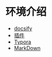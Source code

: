 # 环境介绍

- [docsify](/zh-cn/enviroment/docsify.md)
- [插件](/zh-cn/enviroment/plugins_int.md)
- [Typora](/zh-cn/enviroment/Typora.md)
- [MarkDown](/zh-cn/enviroment/MarkDown.md)

